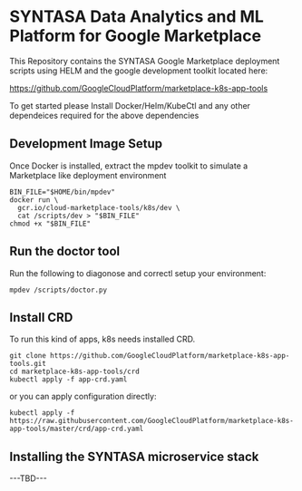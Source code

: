 # SYNTASA Data Analytics and ML Platform for Google Marketplace
This Repository contains the SYNTASA Google Marketplace deployment scripts using HELM and the google development toolkit located here:

https://github.com/GoogleCloudPlatform/marketplace-k8s-app-tools

To get started please Install Docker/Helm/KubeCtl and any other dependeices required for the above dependencies


## Development Image Setup

Once Docker is installed, extract the mpdev toolkit to simulate a Marketplace like deployment environment
```
BIN_FILE="$HOME/bin/mpdev"
docker run \
  gcr.io/cloud-marketplace-tools/k8s/dev \
  cat /scripts/dev > "$BIN_FILE"
chmod +x "$BIN_FILE"
```

## Run the doctor tool

Run the following to diagonose and correctl setup your environment:
```
mpdev /scripts/doctor.py
```

## Install CRD

To run this kind of apps, k8s needs installed CRD.

```
git clone https://github.com/GoogleCloudPlatform/marketplace-k8s-app-tools.git
cd marketplace-k8s-app-tools/crd
kubectl apply -f app-crd.yaml
```
or you can apply configuration directly:
```
kubectl apply -f https://raw.githubusercontent.com/GoogleCloudPlatform/marketplace-k8s-app-tools/master/crd/app-crd.yaml
```

## Installing the SYNTASA microservice stack

---TBD---